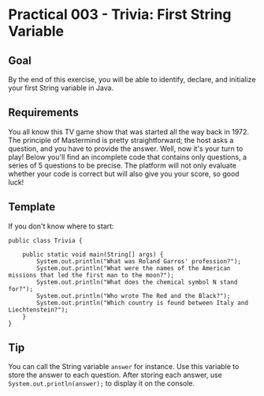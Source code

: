 # Practical 003 - Trivia: First String Variable

## Goal
By the end of this exercise, you will be able to identify, declare, and initialize your first String variable in Java.

## Requirements
You all know this TV game show that was started all the way back in 1972. The principle of Mastermind is pretty straightforward; the host asks a question, and you have to provide the answer.
Well, now it's your turn to play!
Below you'll find an incomplete code that contains only questions, a series of 5 questions to be precise.
The platform will not only evaluate whether your code is correct but will also give you your score, so good luck!

## Template
If you don't know where to start:

    public class Trivia {

        public static void main(String[] args) {
            System.out.println("What was Roland Garros' profession?");
            System.out.println("What were the names of the American missions that led the first man to the moon?");
            System.out.println("What does the chemical symbol N stand for?");
            System.out.println("Who wrote The Red and the Black?");
            System.out.println("Which country is found between Italy and Liechtenstein?");
        }
    }

## Tip
You can call the String variable `answer` for instance. 
Use this variable to store the answer to each question. 
After storing each answer, use `System.out.println(answer);` to display it on the console.
